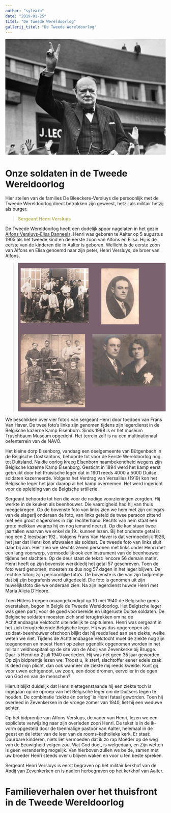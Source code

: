 ```yaml
---
author: "sylvain"
date: "2019-01-25"
titel: "De Tweede Wereldoorlog"
gallerij_titel: "De Tweede Wereldoorlog"
---
```


![chrc](chrc.jpg)

# Onze soldaten in de Tweede Wereldoorlog

Hier stellen van de families De Bleeckere-Versluys die persoonlijk met de Tweede Wereldoorlog direct betrokken zijn geweest, hetzij als militair hetzij als burger.

><span style="color:darkkhaki">**Sergeant Henri Versluys**</span>

De Tweede Wereldoorlog heeft een dodelijk spoor nagelaten in het gezin [Alfons Versluys-Elisa Danneels](https://www.debleeckere.be/1878-octavia-versluys/mozaik/3-versluys). Henri was geboren te Aalter op 5 augustus 1905 als het tweede kind en de eerste zoon van Alfons en Elisa. Hij is de eerste van de kinderen die in Aalter is geboren. Wellicht is de eerste zoon van Alfons en Elisa genoemd naar zijn peter, Henri Versluys, de broer van Alfons.

>![hv](hv.jpg)

We beschikken over vier foto’s van sergeant Henri door toedoen van Frans Van Haver. De twee foto’s links zijn genomen tijdens zijn legerdienst in de Belgische kazerne Kamp Elsenborn. Sinds 1998 is er het museum Truschbaum Museum opgericht. Het terrein zelf is nu een multinationaal oefenterrein van de NAVO.

Het kleine dorp Elsenborg, vandaag een deelgemeente van Bütgenbach in de Belgische Oostkantons, behoorde  tot voor de Eerste Wereldoorlog nog tot Duitsland. Na die oorlog kreeg Elsenborn naambekendheid wegens zijn Belgische kazerne Kamp Elsenborg. Gesticht in 1894 werd het kamp eerst gebruikt door het Pruisische leger dat in 1901 reeds 4000 à 5000 Duitse soldaten kazerneerde. Volgens het Verdrag van Versailles (1919) kon het Belgische leger het jaar daarop al het kamp overnemen. Het werd ingericht voor de opleiding van de Belgische artillerie. 

Sergeant behoorde tot hen die voor de nodige voorzieningen zorgden. Hij werkte in de keuken als beenhouwer. Die vaardigheid had hij van thuis meegekregen. Op de bovenste foto van links zien we hem met zijn collega’s van de slagerij onderaan de foto, van links geteld de twee persoon zittend met een groot slagersmes in zijn rechterhand. Rechts van hem staat een grote melkkan waarop hij en nog iemand neerzit. Op die kan staan twee jaartallen waarvan we enkel de 19.. kunnen lezen. Bij het onderste getal is nog een 2 leesbaar: 192.. Volgens Frans Van Haver is dat vermoedelijk 1926, het jaar dat Henri kon afzwaaien als soldaat. De tweede foto van links sluit daar bij aan. Hier zien we slechts zeven personen met links onder Henri met een lang voorwerp, vermoedelijk ook een instrument van de beenhouwer tijdens het slachten. Op de deur staat de tekst: ‘encore 56 demain matin’. Henri heeft op zijn bovenste werkkledij het getal 57 geschreven. Toen de foto werd genomen, moesten ze dus nog 57 dagen in het leger blijven. De rechtse fotorij zijn persoonlijke foto’s. De bovenste is die van zijn bidprentje dat bij zijn begrafenis werd uitgedeeld. Die foto is genomen uit zijn huwelijksfoto die we onderaan zien. Na zijn legerdienst huwde Henri met Maria Alicia D’Hoore. 

Toen Hitlers troepen onaangekondigd op 10 mei 1940 de Belgische grens overstaken, begon in België de Tweede Wereldoorlog. Het Belgische leger was geen partij voor de goed voorbereide en uitgeruste Duitse soldaten. De Belgische soldaten moesten zich snel terugtrekken om na de Achttiendaagse Veldtocht uiteindelijk te capituleren. Henri was sergeant in het zich terugtrekkende Belgische leger. Hij was dus opgeroepen als soldaat-beenhouwer ofschoon blijkt dat hij reeds leed aan een ziekte, welke weten we niet. Tijdens de Achttiendaagse Veldtocht moet de ziekte nog zijn toegenomen en moest Henri op zeker ogenblik opgenomen worden in het militair veldhospitaal op de site van de Abdij van Zevenkerke bij Brugge. Daar is Henri op 2 juli 1940 overleden. Hij was net geen 35 jaar geworden. Op zijn bidprentje lezen we: Troost u, ik sterf, slachtoffer eener edele zaak. Ik deed mijn plicht, dan ook wanneer de ziekte mij reeds kwelde. Kunt gij voor uwen echtgenoot, uw zoon, een dood dromen, eervoller in de ogen van God en van de menschen? 

Hieruit blijkt duidelijk dat Henri niettegenstaande hij een ziekte toch is ingegaan op de oproep van het Belgische leger om de Duitsers tegen te houden. De combinatie ‘ziekte én oorlog’ is Henri fataal geworden. Toen hij overleed in Zevenkerken in de vroege zomer van 1940, liet hij een weduwe achter. 

Op het bidprentje van Alfons Versluys, de vader van Henri, lezen we een expliciete verwijzing naar zijn overleden zoon Henri. De tekst is in de ik-vorm opgesteld door de toenmalige pastoor van Aalter, helemaal in de geest en de letter van de leer van de rooms-katholieke kerk. Er staat: Duurbare kinderen, niets liet vermoeden dat ik zo rap Moeder op de weg van de Eeuwigheid volgen zou. Wat God doet, is welgedaan, en Zijn wetten is geen verandering mogelijk. Van hierboven zullen we beide, samen met uw broeder Henri steeds over u blijven waken en voor u ten beste spreken.

Sergeant Henri Versluys is eerst begraven op het militair kerkhof van de Abdij van Zevenkerken en is nadien herbegraven op het kerkhof van Aalter.

# Familieverhalen over het thuisfront in de Tweede Wereldoorlog



 

